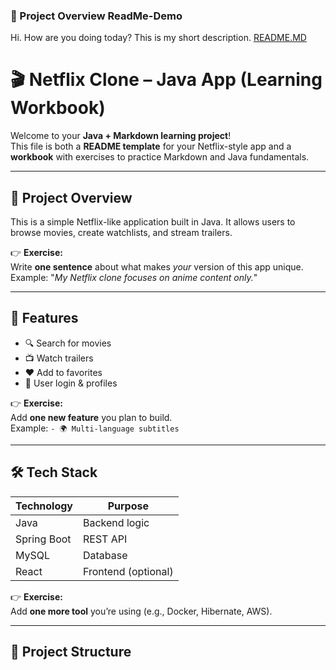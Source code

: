 ### 📖 Project Overview ReadMe-Demo
Hi. How are you doing today? This is my short description. 
[README.MD](https://github.com/user-attachments/files/22606123/README.MD)
# 🎬 Netflix Clone – Java App (Learning Workbook)

Welcome to your **Java + Markdown learning project**!  
This file is both a **README template** for your Netflix-style app and a **workbook** with exercises to practice Markdown and Java fundamentals.

---

## 📖 Project Overview
This is a simple Netflix-like application built in Java. It allows users to browse movies, create watchlists, and stream trailers.

👉 **Exercise:**  
Write **one sentence** about what makes *your* version of this app unique.  
Example: "_My Netflix clone focuses on anime content only._"

---

## 🚀 Features
- 🔍 Search for movies  
- 📺 Watch trailers  
- ❤️ Add to favorites  
- 👤 User login & profiles  

👉 **Exercise:**  
Add **one new feature** you plan to build.  
Example: `- 🌍 Multi-language subtitles`

---

## 🛠️ Tech Stack

| Technology  | Purpose         |
|-------------|-----------------|
| Java        | Backend logic   |
| Spring Boot | REST API        |
| MySQL       | Database        |
| React       | Frontend (optional) |

👉 **Exercise:**  
Add **one more tool** you’re using (e.g., Docker, Hibernate, AWS).  

---

## 📂 Project Structure

